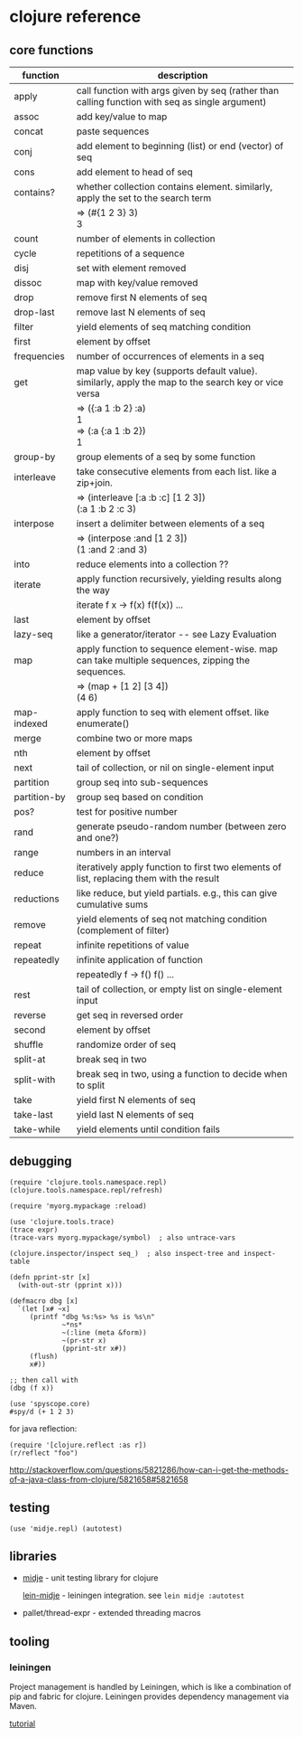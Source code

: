 # clojure reference

## core functions

| function | description |
|----------|-------------|
| apply | call function with args given by seq (rather than calling function with seq as single argument)
| assoc | add key/value to map
| concat | paste sequences
| conj | add element to beginning (list) or end (vector) of seq
| cons | add element to head of seq
| contains? | whether collection contains element. similarly, apply the set to the search term
|| => (#{1 2 3} 3) <br/> 3
| count | number of elements in collection
| cycle | repetitions of a sequence
| disj | set with element removed
| dissoc | map with key/value removed
| drop | remove first N elements of seq
| drop-last | remove last N elements of seq
| filter | yield elements of seq matching condition
| first | element by offset
| frequencies | number of occurrences of elements in a seq
| get | map value by key (supports default value). similarly, apply the map to the search key or vice versa
|| => ({:a 1 :b 2} :a) <br/> 1 <br/> => (:a {:a 1 :b 2}) <br/> 1
| group-by | group elements of a seq by some function
| interleave | take consecutive elements from each list. like a zip+join.
|| => (interleave [:a :b :c] [1 2 3]) <br/> (:a 1 :b 2 :c 3)
| interpose | insert a delimiter between elements of a seq
|| => (interpose :and [1 2 3]) <br/> (1 :and 2 :and 3)
| into | reduce elements into a collection ??
| iterate | apply function recursively, yielding results along the way
|| iterate f x -> f(x) f(f(x)) ...
| last | element by offset
| lazy-seq | like a generator/iterator -- see Lazy Evaluation
| map | apply function to sequence element-wise. map can take multiple sequences, zipping the sequences.
|| => (map + [1 2] [3 4]) <br/> (4 6)
| map-indexed | apply function to seq with element offset. like enumerate()
| merge | combine two or more maps
| nth | element by offset
| next | tail of collection, or nil on single-element input
| partition | group seq into sub-sequences
| partition-by | group seq based on condition
| pos? | test for positive number
| rand | generate pseudo-random number (between zero and one?)
| range | numbers in an interval
| reduce | iteratively apply function to first two elements of list, replacing them with the result
| reductions | like reduce, but yield partials. e.g., this can give cumulative sums
| remove | yield elements of seq not matching condition (complement of filter)
| repeat | infinite repetitions of value
| repeatedly | infinite application of function
|| repeatedly f -> f() f() ...
| rest | tail of collection, or empty list on single-element input
| reverse | get seq in reversed order
| second | element by offset
| shuffle | randomize order of seq
| split-at | break seq in two
| split-with | break seq in two, using a function to decide when to split
| take | yield first N elements of seq
| take-last | yield last N elements of seq
| take-while | yield elements until condition fails

## debugging

```
(require 'clojure.tools.namespace.repl)
(clojure.tools.namespace.repl/refresh)
```

```
(require 'myorg.mypackage :reload)
```

```
(use 'clojure.tools.trace)
(trace expr)
(trace-vars myorg.mypackage/symbol)  ; also untrace-vars
```

```
(clojure.inspector/inspect seq_)  ; also inspect-tree and inspect-table
```

```
(defn pprint-str [x]
  (with-out-str (pprint x)))

(defmacro dbg [x]
  `(let [x# ~x]
     (printf "dbg %s:%s> %s is %s\n"
             ~*ns*
             ~(:line (meta &form))
             ~(pr-str x)
             (pprint-str x#))
     (flush)
     x#))

;; then call with
(dbg (f x))
```

```
(use 'spyscope.core)
#spy/d (+ 1 2 3)
```

for java reflection:
```
(require '[clojure.reflect :as r])
(r/reflect "foo")
```

http://stackoverflow.com/questions/5821286/how-can-i-get-the-methods-of-a-java-class-from-clojure/5821658#5821658

## testing

```
(use 'midje.repl) (autotest)
```

## libraries

* [midje](https://github.com/marick/Midje) - unit testing library for clojure

  [lein-midje](https://github.com/marick/lein-midje) - leiningen integration. see `lein midje :autotest`

* pallet/thread-expr - extended threading macros

## tooling

### leiningen

Project management is handled by Leiningen, which is like a combination of pip and fabric for clojure. Leiningen provides dependency management via Maven.

[tutorial](https://github.com/technomancy/leiningen/blob/master/doc/TUTORIAL.md)
